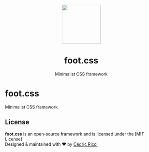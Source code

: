 <p align="center">
    <a href="https://riccicedric.github.io/foot-css/" target="_blank">
        <img width="128" height="128" src="https://riccicedric.github.io/foot-css/img/foot-css.svg">
    </a>
</p>

<h1 align="center">foot.css</h1>

<p align="center">Minimalist CSS framework</p>

# foot.css
Minimalist CSS framework

## License

**foot.css** is an open-source framework and is licensed under the [MIT License]\
Designed & maintained with ♥ by [Cédric Ricci](https://riccicedricdesign.com)
